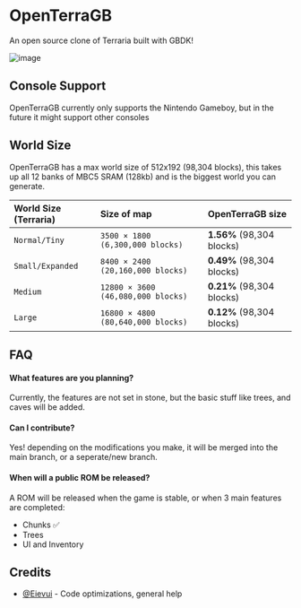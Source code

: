 
# OpenTerraGB

An open source clone of Terraria built with GBDK!

![image](https://user-images.githubusercontent.com/56765269/180260422-41a0aff5-5e36-4386-aab2-77f024c29c47.png)


## Console Support

OpenTerraGB currently only supports the Nintendo Gameboy, but in the future it might support other consoles


## World Size

OpenTerraGB has a max world size of 512x192 (98,304 blocks), this takes up all 12 banks of MBC5 SRAM (128kb) and is the biggest world you can generate. 

| World Size (Terraria) | Size of map | OpenTerraGB size  |
| :-------------------- | :---------- | :---------------------- |
| `Normal/Tiny`         | `3500 × 1800 (6,300,000 blocks)` | **1.56%** (98,304 blocks)  |
| `Small/Expanded`      | `8400 × 2400 (20,160,000 blocks)` | **0.49%** (98,304 blocks)  |
| `Medium`              | `12800 × 3600 (46,080,000 blocks)` | **0.21%** (98,304 blocks)  |
| `Large`              | `16800 × 4800 (80,640,000 blocks)` | **0.12%** (98,304 blocks)  |
		
		
## FAQ

#### What features are you planning?

Currently, the features are not set in stone, but the basic stuff like trees, and caves will be added.

#### Can I contribute?

Yes! depending on the modifications you make, it will be merged into the main branch, or a seperate/new branch.

#### When will a public ROM be released?

A ROM will be released when the game is stable, or when 3 main features are completed:

- Chunks ✅
- Trees
- UI and Inventory
## Credits

- [@Eievui](https://github.com/eievui5) - Code optimizations, general help

